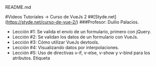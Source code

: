 README.md

#Videos Tutoriales -> Curso de VueJs 2
##[Styde.net] (https://styde.net/curso-de-vue-2/)
###Profesor: Duilio Palacios.


* Lección #1: Se valida el envío de un formulario, primero con jQuery.
* Lección #2: Se validan los datos de un formulario con VueJs.
* Lección #3: Cómo utilizar VueJs devtools.
* Lección #4: Visualizando datos por interpolaciones.
* Lección #5: Uso de directivas v-if, v-else, v-show y v-bind para los atributos. Etiqueta <template>.
* Lección #6: Validar campos con una computed property, cambiar el CSS en línea. Directivas :class y :style
